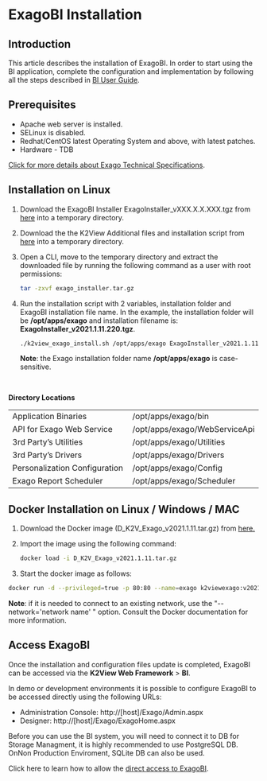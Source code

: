 # ExagoBI Installation

## Introduction

This article describes the installation of ExagoBI. In order to start using the BI application, complete the configuration and implementation by following all the steps described in [BI User Guide](/articles/38_bi_integration/00_BI_user_guide_overview.md).

## Prerequisites

- Apache web server is installed.
- SELinux is disabled.
- Redhat/CentOS latest Operating System and above, with latest patches.
- Hardware - TDB

[Click for more details about Exago Technical Specifications](https://support.exagoinc.com/hc/en-us/articles/216396637-Technical-Specifications).

## Installation on Linux

1. Download the ExagoBI Installer ExagoInstaller_vXXX.X.X.XXX.tgz from [here](https://download.k2view.com/index.php/s/WMgK5kXpJKhsCWc) into a temporary directory.

2. Download the the K2View Additional files and installation script from [here](https://download.k2view.com/index.php/s/VOTHpnmhvLtF2S6) into a temporary directory.

3. Open a CLI, move to the temporary directory and extract the downloaded file by running the following command as a user with root permissions:

   ~~~bash
   tar -zxvf exago_installer.tar.gz
   ~~~

4. Run the installation script with 2 variables, installation folder and ExagoBI installation file name. 
   In the example, the installation folder will be **/opt/apps/exago** and installation filename is: **ExagoInstaller_v2021.1.11.220.tgz**.

   ~~~bash
   ./k2view_exago_install.sh /opt/apps/exago ExagoInstaller_v2021.1.11.220.tgz
   ~~~

   **Note**: the Exago installation folder name **/opt/apps/exago** is case-sensitive.
   

   ​

**Directory Locations**

<table style="border-collapse: collapse; width: 100%;">
<tbody>
<tr>
<td style="width: 50%; height: 18px;">Application Binaries</td>
<td style="width: 50%; height: 18px;">/opt/apps/exago/bin</td>
</tr>
<tr>
<td style="width: 50%; height: 18px;">API for Exago Web Service</td>

<td style="width: 50%; height: 18px;">/opt/apps/exago/WebServiceApi</td>
</tr>
<tr>
<td style="width: 50%; height: 18px;">3rd Party’s Utilities</td>


<td style="width: 50%; height: 18px;">/opt/apps/exago/Utilities</td>
</tr>
<tr>
<td style="width: 50%; height: 18px;">3rd Party’s Drivers</td>

<td style="width: 50%; height: 18px;">/opt/apps/exago/Drivers</td>
</tr>
<tr>
<td style="width: 50%; height: 18px;">Personalization Configuration</td>

<td style="width: 50%; height: 18px;">/opt/apps/exago/Config</td>
</tr>
<tr>
<td style="width: 50%; height: 18px;">Exago Report Scheduler</td>
<td style="width: 50%; height: 18px;">/opt/apps/exago/Scheduler</td>
</tr>
</tbody>
</table>

## Docker Installation on Linux / Windows / MAC

1. Download the Docker image (D_K2V_Exago_v2021.1.11.tar.gz) from [here.](https://download.k2view.com/index.php/s/nlbvsAKqG9sbi0D)

2. Import the image using the following command:

   ~~~bash
   docker load -i D_K2V_Exago_v2021.1.11.tar.gz
   ~~~

3. Start the docker image as follows:
  ~~~bash
  docker run -d --privileged=true -p 80:80 --name=exago k2viewexago:v2021.1.11.220
  ~~~

 **Note**: if it is needed to connect to an existing network, use the "--network='network name' " option. 
Consult the Docker documentation for more information.



## Access ExagoBI

Once the installation and configuration files update is completed, ExagoBI can be accessed via the **K2View Web Framework** > **BI**. 

In demo or development environments it is possible to configure ExagoBI to be accessed directly using the following URLs:

* Administration Console: http://[host]/Exago/Admin.aspx
* Designer: http://[host]/Exago/ExagoHome.aspx

Before you can use the BI system, you will need to connect it to DB for Storage Managment, it is highly recommended to use PostgreSQL DB.
OnNon Production Enviroment, SQLite DB can also be used.

Click here to learn how to allow the [direct access to ExagoBI](/articles/38_bi_integration/99_bi_admin_config.md#allow-direct-access).

